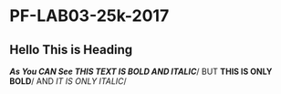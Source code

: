 # PF-LAB03-25k-2017
## Hello This is Heading
***As You CAN See THIS TEXT IS BOLD AND ITALIC***/
BUT **THIS IS ONLY BOLD**/
AND *IT IS ONLY ITALIC*/
